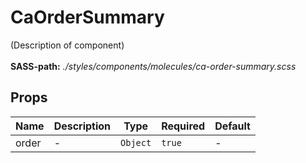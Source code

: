 # CaOrderSummary

(Description of component)<br><br> **SASS-path:** _./styles/components/molecules/ca-order-summary.scss_

## Props

<!-- @vuese:CaOrderSummary:props:start -->
|Name|Description|Type|Required|Default|
|---|---|---|---|---|
|order|-|`Object`|`true`|-|

<!-- @vuese:CaOrderSummary:props:end -->


